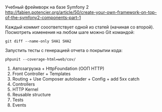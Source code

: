 Учебный фреймворк на базе Symfony 2
http://fabien.potencier.org/article/50/create-your-own-framework-on-top-of-the-symfony2-components-part-1

Каждый коммит сооответствует одной из статей (начиная со второй).
Посмотреть изменения на любом шаге можно Git командой:

	git diff --name-only SHA1 SHA2

Запустить тесты с генерацией отчета о покрытии кода:

	phpunit --coverage-html=web/cov/

1. Автозагрузка + HttpFoundation (ООП HTTP)
2. Front Controller + Templates
3. Routing + Use Composer autoloader + Config + add 5xx catch
4. Controllers
5. HTTP Kernel
6. Reusable structure
7. Tests
8. Events
